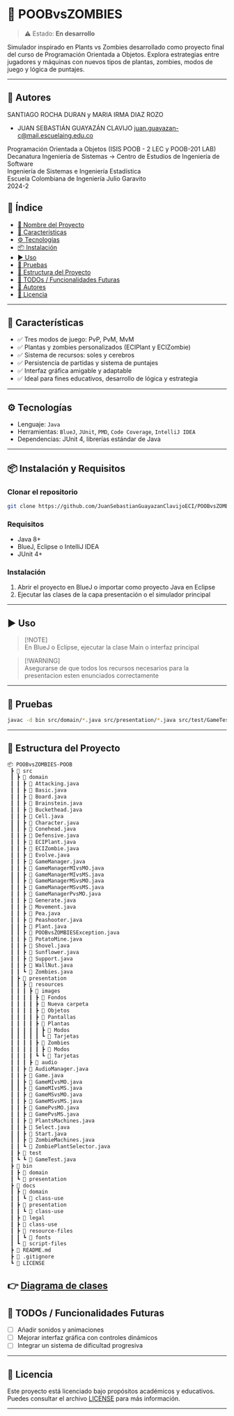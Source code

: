 # 📌 POOBvsZOMBIES

> ⚠️ Estado: **En desarrollo**

Simulador inspirado en Plants vs Zombies desarrollado como proyecto final del curso de Programación Orientada a Objetos. Explora estrategias entre jugadores y máquinas con nuevos tipos de plantas, zombies, modos de juego y lógica de puntajes.

---

## 👥 Autores

SANTIAGO ROCHA DURAN y MARIA IRMA DIAZ ROZO
- JUAN SEBASTIÁN GUAYAZÁN CLAVIJO <juan.guayazan-c@mail.escuelaing.edu.co>

Programación Orientada a Objetos (ISIS POOB - 2 LEC y POOB-201 LAB)   
Decanatura Ingeniería de Sistemas → Centro de Estudios de Ingeniería de Software    
Ingeniería de Sistemas e Ingeniería Estadística    
Escuela Colombiana de Ingeniería Julio Garavito    
2024-2

## 🧠 Índice

- [📌 Nombre del Proyecto](#-poobvszombies)
- [🚀 Características](#-características)
- [⚙️ Tecnologías](#️-tecnologías)
- [📦 Instalación](#-instalación-y-requisitos)
- [▶️ Uso](#️-uso)
- [🧪 Pruebas](#-pruebas)
- [📁 Estructura del Proyecto](#-estructura-del-proyecto)
- [📌 TODOs / Funcionalidades Futuras](#-todos--funcionalidades-futuras)
- [👥 Autores](#-autores)
- [📄 Licencia](#-licencia)

---

## 🚀 Características

- ✅ Tres modos de juego: PvP, PvM, MvM
- ✅ Plantas y zombies personalizados (ECIPlant y ECIZombie)
- ✅ Sistema de recursos: soles y cerebros
- ✅ Persistencia de partidas y sistema de puntajes
- ✅ Interfaz gráfica amigable y adaptable
- ✅ Ideal para fines educativos, desarrollo de lógica y estrategia

---

## ⚙️ Tecnologías

- Lenguaje: `Java`
- Herramientas: `BlueJ`, `JUnit`, `PMD`, `Code Coverage`, `IntelliJ IDEA`
- Dependencias: JUnit 4, librerías estándar de Java

---

## 📦 Instalación y Requisitos

### Clonar el repositorio
```bash
git clone https://github.com/JuanSebastianGuayazanClavijoECI/POOBvsZOMBIES-POOB.git
```

### Requisitos

* Java 8+
* BlueJ, Eclipse o IntelliJ IDEA 
* JUnit 4+

### Instalación

1. Abrir el proyecto en BlueJ o importar como proyecto Java en Eclipse
2. Ejecutar las clases de la capa presentación o el simulador principal

---

## ▶️ Uso

> [!NOTE]\
> En BlueJ o Eclipse, ejecutar la clase Main o interfaz principal

> [!WARNING]\
> Asegurarse de que todos los recursos necesarios para la presentacion esten enunciados correctamente

---

## 🧪 Pruebas

```bash
javac -d bin src/domain/*.java src/presentation/*.java src/test/GameTest.java
```

---

## 📁 Estructura del Proyecto

```bash
📦 POOBvsZOMBIES-POOB
 ┣ 📂 src
 ┃ ┣ 📂 domain
 ┃ ┃ ┣ 📜 Attacking.java
 ┃ ┃ ┣ 📜 Basic.java
 ┃ ┃ ┣ 📜 Board.java
 ┃ ┃ ┣ 📜 Brainstein.java
 ┃ ┃ ┣ 📜 Buckethead.java
 ┃ ┃ ┣ 📜 Cell.java
 ┃ ┃ ┣ 📜 Character.java
 ┃ ┃ ┣ 📜 Conehead.java
 ┃ ┃ ┣ 📜 Defensive.java
 ┃ ┃ ┣ 📜 ECIPlant.java
 ┃ ┃ ┣ 📜 ECIZombie.java
 ┃ ┃ ┣ 📜 Evolve.java
 ┃ ┃ ┣ 📜 GameManager.java
 ┃ ┃ ┣ 📜 GameManagerMIvsMO.java
 ┃ ┃ ┣ 📜 GameManagerMIvsMS.java
 ┃ ┃ ┣ 📜 GameManagerMSvsMO.java
 ┃ ┃ ┣ 📜 GameManagerMSvsMS.java
 ┃ ┃ ┣ 📜 GameManagerPvsMO.java
 ┃ ┃ ┣ 📜 Generate.java
 ┃ ┃ ┣ 📜 Movement.java
 ┃ ┃ ┣ 📜 Pea.java
 ┃ ┃ ┣ 📜 Peashooter.java
 ┃ ┃ ┣ 📜 Plant.java
 ┃ ┃ ┣ 📜 POOBvsZOMBIESException.java
 ┃ ┃ ┣ 📜 PotatoMine.java
 ┃ ┃ ┣ 📜 Shovel.java
 ┃ ┃ ┣ 📜 Sunflower.java
 ┃ ┃ ┣ 📜 Support.java
 ┃ ┃ ┣ 📜 WallNut.java
 ┃ ┃ ┗ 📜 Zombies.java
 ┃ ┣ 📂 presentation
 ┃ ┃ ┣ 📂 resources
 ┃ ┃ ┃ ┣ 📂 images
 ┃ ┃ ┃ ┃ ┣ 📂 Fondos
 ┃ ┃ ┃ ┃ ┣ 📂 Nueva carpeta
 ┃ ┃ ┃ ┃ ┣ 📂 Objetos
 ┃ ┃ ┃ ┃ ┣ 📂 Pantallas
 ┃ ┃ ┃ ┃ ┣ 📂 Plantas 
 ┃ ┃ ┃ ┃ ┃ ┣ 📂 Modos
 ┃ ┃ ┃ ┃ ┃ ┗ 📂 Tarjetas
 ┃ ┃ ┃ ┃ ┣ 📂 Zombies
 ┃ ┃ ┃ ┃ ┃ ┣ 📂 Modos
 ┃ ┃ ┃ ┃ ┗ ┗ 📂 Tarjetas
 ┃ ┃ ┃ ┣ 📂 audio
 ┃ ┃ ┣ 📜 AudioManager.java
 ┃ ┃ ┣ 📜 Game.java
 ┃ ┃ ┣ 📜 GameMIvsMO.java
 ┃ ┃ ┣ 📜 GameMIvsMS.java
 ┃ ┃ ┣ 📜 GameMSvsMO.java
 ┃ ┃ ┣ 📜 GameMSvsMS.java
 ┃ ┃ ┣ 📜 GamePvsMO.java
 ┃ ┃ ┣ 📜 GamePvsMS.java
 ┃ ┃ ┣ 📜 PlantsMachines.java
 ┃ ┃ ┣ 📜 Select.java
 ┃ ┃ ┣ 📜 Start.java
 ┃ ┃ ┣ 📜 ZombieMachines.java
 ┃ ┃ ┗ 📜 ZombiePlantSelector.java          
 ┃ ┣ 📂 test
 ┃ ┗ ┗ 📜 GameTest.java
 ┣ 📂 bin
 ┃ ┣ 📂 domain
 ┃ ┗ 📂 presentation
 ┣ 📂 docs
 ┃ ┣ 📂 domain
 ┃ ┃ ┗ 📂 class-use
 ┃ ┣ 📂 presentation
 ┃ ┃ ┗ 📂 class-use
 ┃ ┣ 📂 legal
 ┃ ┣ 📂 class-use
 ┃ ┣ 📂 resource-files
 ┃ ┃ ┗ 📂 fonts
 ┃ ┗ 📂 script-files
 ┣ 📜 README.md
 ┣ 📜 .gitignore
 ┗ 📜 LICENSE
```
👉 [Diagrama de clases](./POOBvsZOMBIES.asta)
---

## 📌 TODOs / Funcionalidades Futuras

* [ ] Añadir sonidos y animaciones
* [ ] Mejorar interfaz gráfica con controles dinámicos
* [ ] Integrar un sistema de dificultad progresiva

---

## 📄 Licencia

Este proyecto está licenciado bajo propósitos académicos y educativos. Puedes consultar el archivo [LICENSE](./LICENSE) para más información.

---

